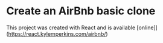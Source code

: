 # Create an AirBnb basic clone

This project was created with React and is available [online]](https://react.kylemperkins.com/airbnb/)